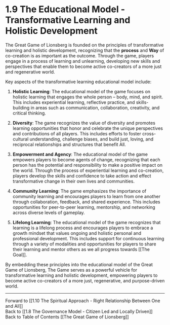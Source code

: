 # 1.9 The Educational Model - Transformative Learning and Holistic Development

The Great Game of Lionsberg is founded on the principles of transformative learning and holistic development, recognizing that the **process** and **Way** of co-creation is as important as the outcome. Through the game, players engage in a process of learning and unlearning, developing new skills and perspectives that enable them to become active co-creators of a more just and regenerative world.

Key aspects of the transformative learning educational model include:

1.  **Holistic Learning**: The educational model of the game focuses on holistic learning that engages the whole person – body, mind, and spirit. This includes experiential learning, reflective practice, and skills-building in areas such as communication, collaboration, creativity, and critical thinking.
    
2.  **Diversity**: The game recognizes the value of diversity and promotes learning opportunities that honor and celebrate the unique perspectives and contributions of all players. This includes efforts to foster cross-cultural understanding, challenge biases, and build just, loving, and reciprocal relationships and structures that benefit All.
    
3.  **Empowerment and Agency**: The educational model of the game empowers players to become agents of change, recognizing that each person has the potential and responsibility to make a positive impact on the world. Through the process of experiential learning and co-creation, players develop the skills and confidence to take action and effect transformative change in their own lives and communities.
    
4.  **Community Learning**: The game emphasizes the importance of community learning and encourages players to learn from one another through collaboration, feedback, and shared experience. This includes opportunities for peer-to-peer learning, mentorship, and networking across diverse levels of gameplay.
    
5.  **Lifelong Learning**: The educational model of the game recognizes that learning is a lifelong process and encourages players to embrace a growth mindset that values ongoing and holistic personal and professional development. This includes support for continuous learning through a variety of modalities and opportunities for players to share their learning and mentor others as we all progress towards [[The Goal]]. 
    

By embedding these principles into the educational model of the Great Game of Lionsberg, The Game serves as a powerful vehicle for transformative learning and holistic development, empowering players to become active co-creators of a more just, regenerative, and purpose-driven world.

____

Forward to [[1.10 The Spiritual Approach - Right Relationship Between One and All]]    
Back to [[1.8 The Governance Model - Citizen Led and Locally Driven]]    
Back to Table of Contents [[The Great Game of Lionsberg]]  